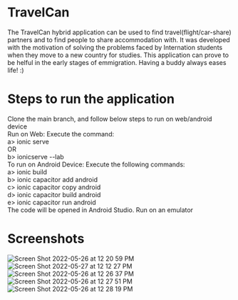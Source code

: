 # TravelCan
The TravelCan hybrid application can be used to find travel(flight/car-share) partners and to find people to share accommodation with. It was developed with the motivation of solving the problems faced by Internation students when they move to a new country for studies. This application can prove to be helful in the early stages of emmigration. Having a buddy always eases life! :)

# Steps to run the application
Clone the main branch, and follow below steps to run on web/android device <br />
Run on Web:
    Execute the command: <br/>
        a> ionic serve <br />
        OR <br />
        b> ionicserve --lab<br />
To run on Android Device:
    Execute the following commands:    
      a> ionic build<br/>
      b> ionic capacitor add android<br />
      c> ionic capacitor copy android<br />
      d> ionic capacitor build android<br />
      e> ionic capacitor run android<br />
   The code will be opened in Android Studio. Run on an emulator

# Screenshots
![Screen Shot 2022-05-26 at 12 20 59 PM](https://user-images.githubusercontent.com/26408013/170530863-e87eb03a-d918-4e98-ac23-0a30cc4e9628.png)
![Screen Shot 2022-05-27 at 12 12 27 PM](https://user-images.githubusercontent.com/26408013/170737982-a72bdcad-214c-4bbc-a0be-6e4175e2676a.png)
![Screen Shot 2022-05-26 at 12 26 37 PM](https://user-images.githubusercontent.com/26408013/170531573-f4e334e4-68c2-4eb5-be14-a1ebce69c41c.png)
![Screen Shot 2022-05-26 at 12 27 51 PM](https://user-images.githubusercontent.com/26408013/170531809-cfd98922-495a-47bc-9cad-07aa2279c709.png)
![Screen Shot 2022-05-26 at 12 28 19 PM](https://user-images.githubusercontent.com/26408013/170531898-268602c2-07fe-4f0e-8b61-5057b0650575.png)
